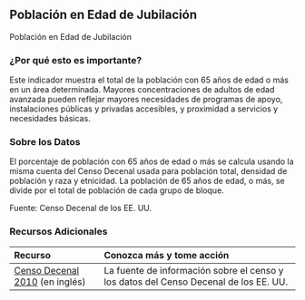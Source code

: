 ## Población en Edad de Jubilación
Población en Edad de Jubilación

### ¿Por qué esto es importante?
Este indicador muestra el total de la población con 65 años de edad o más en un área determinada. Mayores concentraciones de adultos de edad avanzada pueden reflejar mayores necesidades de programas de apoyo, instalaciones públicas y privadas accesibles, y proximidad a servicios y necesidades básicas.

### Sobre los Datos
El porcentaje de población con 65 años de edad o más se calcula usando la misma cuenta del Censo Decenal usada para población total, densidad de población y raza y etnicidad. La población de 65 años de edad, o más, se divide por el total de población de cada grupo de bloque.

Fuente: Censo Decenal de los EE. UU. 

### Recursos Adicionales

|Recurso | Conozca más y tome acción |
|:--- | :--- |
|[Censo Decenal 2010](http://www.census.gov/2010census/) (en inglés) | La fuente de información sobre el censo y los datos del Censo Decenal de los EE. UU.